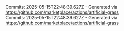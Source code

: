 Commits: 2025-05-15T22:48:39.627Z - Generated via https://github.com/marketplace/actions/artificial-grass
<br>
Commits: 2025-05-15T22:48:39.627Z - Generated via https://github.com/marketplace/actions/artificial-grass
<br>

